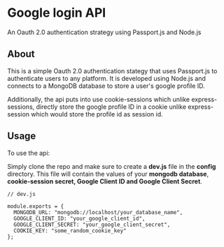 # Google login API

An Oauth 2.0 authentication strategy using Passport.js and Node.js

## About

This is a simple Oauth 2.0 authentication stategy that uses Passport.js to authenticate users to any platform.
It is developed using Node.js and connects to a MongoDB database to store a user's google profile ID. 

Additionally, the api puts into use cookie-sessions which unlike express-sessions, directly store the google profile ID 
in a cookie unlike express-session which would store the profile id as session id.

## Usage

To use the api: 

Simply clone the repo and make sure to create a **dev.js** file in the **config** directory. This file will contain the values of 
your **mongodb database**, **cookie-session secret, Google Client ID and Google Client Secret**.

```
// dev.js

module.exports = {
  MONGODB_URL: "mongodb://localhost/your_database_name",
  GOOGLE_CLIENT_ID: "your_google_client_id",
  GOOGLE_CLIENT_SECRET: "your_google_client_secret",
  COOKIE_KEY: "some_random_cookie_key"
};
```
